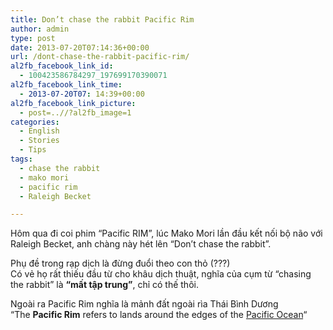 ```yaml
---
title: Don’t chase the rabbit Pacific Rim
author: admin
type: post
date: 2013-07-20T07:14:36+00:00
url: /dont-chase-the-rabbit-pacific-rim/
al2fb_facebook_link_id:
  - 100423586784297_197699170390071
al2fb_facebook_link_time:
  - 2013-07-20T07: 14:39+00:00
al2fb_facebook_link_picture:
  - post=..//?al2fb_image=1
categories:
  - English
  - Stories
  - Tips
tags:
  - chase the rabbit
  - mako mori
  - pacific rim
  - Raleigh Becket

---
```

Hôm qua đi coi phim &#8220;Pacific RIM&#8221;, lúc Mako Mori lần đầu kết nối bộ não với Raleigh Becket, anh chàng này hét lên &#8220;Don&#8217;t chase the rabbit&#8221;.

Phụ đề trong rạp dịch là đừng đuổi theo con thỏ (???)  
Có vẻ họ rất thiếu đầu từ cho khâu dịch thuật, nghĩa của cụm từ &#8220;chasing the rabbit&#8221; là **&#8220;mất tập trung&#8221;**, chỉ có thế thôi.

Ngoài ra Pacific Rim nghĩa là mảnh đất ngoài rìa Thái Bình Dương &#8220;The **Pacific Rim** refers to lands around the edges of the [Pacific Ocean][1]&#8220;

 [1]: http://en.wikipedia.org/wiki/Pacific_Ocean "Pacific Ocean"
